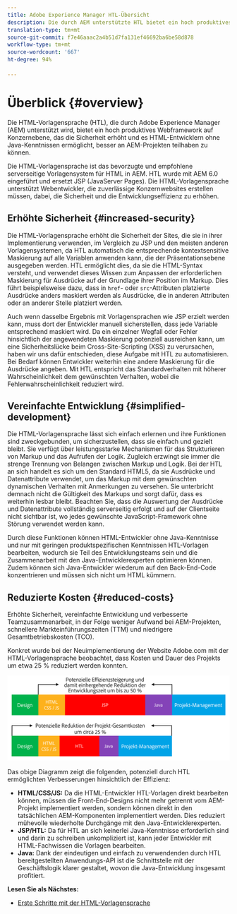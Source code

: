 ```yaml
---
title: Adobe Experience Manager HTL-Übersicht
description: Die durch AEM unterstützte HTL bietet ein hoch produktives Webframework auf Unternehmensebene, das die Sicherheit erhöht und es HTML-Entwicklern ohne Java-Kenntnissen ermöglicht, besser an AEM-Projekten teilhaben zu können.
translation-type: tm+mt
source-git-commit: f7e46aaac2a4b51d7fa131ef46692ba6be58d878
workflow-type: tm+mt
source-wordcount: '667'
ht-degree: 94%

---
```



# Überblick {#overview}

Die HTML-Vorlagensprache (HTL), die durch Adobe Experience Manager (AEM) unterstützt wird, bietet ein hoch produktives Webframework auf Konzernebene, das die Sicherheit erhöht und es HTML-Entwicklern ohne Java-Kenntnissen ermöglicht, besser an AEM-Projekten teilhaben zu können.

Die HTML-Vorlagensprache ist das bevorzugte und empfohlene serverseitige Vorlagensystem für HTML in AEM. HTL wurde mit AEM 6.0 eingeführt und ersetzt JSP (JavaServer Pages). Die HTML-Vorlagensprache unterstützt Webentwickler, die zuverlässige Konzernwebsites erstellen müssen, dabei, die Sicherheit und die Entwicklungseffizienz zu erhöhen.

## Erhöhte Sicherheit {#increased-security}

Die HTML-Vorlagensprache erhöht die Sicherheit der Sites, die sie in ihrer Implementierung verwenden, im Vergleich zu JSP und den meisten anderen Vorlagensystemen, da HTL automatisch die entsprechende kontextsensitive Maskierung auf alle Variablen anwenden kann, die der Präsentationsebene ausgegeben werden. HTL ermöglicht dies, da sie die HTML-Syntax versteht, und verwendet dieses Wissen zum Anpassen der erforderlichen Maskierung für Ausdrücke auf der Grundlage ihrer Position im Markup. Dies führt beispielsweise dazu, dass in `href`- oder `src`-Attributen platzierte Ausdrücke anders maskiert werden als Ausdrücke, die in anderen Attributen oder an anderer Stelle platziert werden.

Auch wenn dasselbe Ergebnis mit Vorlagensprachen wie JSP erzielt werden kann, muss dort der Entwickler manuell sicherstellen, dass jede Variable entsprechend maskiert wird. Da ein einzelner Wegfall oder Fehler hinsichtlich der angewendeten Maskierung potenziell ausreichen kann, um eine Sicherheitslücke beim Cross-Site-Scripting (XSS) zu verursachen, haben wir uns dafür entschieden, diese Aufgabe mit HTL zu automatisieren. Bei Bedarf können Entwickler weiterhin eine andere Maskierung für die Ausdrücke angeben. Mit HTL entspricht das Standardverhalten mit höherer Wahrscheinlichkeit dem gewünschten Verhalten, wobei die Fehlerwahrscheinlichkeit reduziert wird.

## Vereinfachte Entwicklung {#simplified-development}

Die HTML-Vorlagensprache lässt sich einfach erlernen und ihre Funktionen sind zweckgebunden, um sicherzustellen, dass sie einfach und gezielt bleibt. Sie verfügt über leistungsstarke Mechanismen für das Strukturieren von Markup und das Aufrufen der Logik. Zugleich erzwingt sie immer die strenge Trennung von Belangen zwischen Markup und Logik. Bei der HTL an sich handelt es sich um den Standard HTML5, da sie Ausdrücke und Datenattribute verwendet, um das Markup mit dem gewünschten dynamischen Verhalten mit Anmerkungen zu versehen. Sie unterbricht demnach nicht die Gültigkeit des Markups und sorgt dafür, dass es weiterhin lesbar bleibt. Beachten Sie, dass die Auswertung der Ausdrücke und Datenattribute vollständig serverseitig erfolgt und auf der Clientseite nicht sichtbar ist, wo jedes gewünschte JavaScript-Framework ohne Störung verwendet werden kann. 

Durch diese Funktionen können HTML-Entwickler ohne Java-Kenntnisse und nur mit geringen produktspezifischen Kenntnissen HTL-Vorlagen bearbeiten, wodurch sie Teil des Entwicklungsteams sein und die Zusammenarbeit mit den Java-Entwicklerexperten optimieren können. Zudem können sich Java-Entwickler wiederum auf den Back-End-Code konzentrieren und müssen sich nicht um HTML kümmern.

## Reduzierte Kosten  {#reduced-costs}

Erhöhte Sicherheit, vereinfachte Entwicklung und verbesserte Teamzusammenarbeit, in der Folge weniger Aufwand bei AEM-Projekten, schnellere Markteinführungszeiten (TTM) und niedrigere Gesamtbetriebskosten (TCO).

Konkret wurde bei der Neuimplementierung der Website Adobe.com mit der HTML-Vorlagensprache beobachtet, dass Kosten und Dauer des Projekts um etwa 25 % reduziert werden konnten.

![Effizienzsteigerung und Kostensenkung](assets/chlimage_1.png)

Das obige Diagramm zeigt die folgenden, potenziell durch HTL ermöglichten Verbesserungen hinsichtlich der Effizienz:

* **HTML/CSS/JS:** Da die HTML-Entwickler HTL-Vorlagen direkt bearbeiten können, müssen die Front-End-Designs nicht mehr getrennt vom AEM-Projekt implementiert werden, sondern können direkt in den tatsächlichen AEM-Komponenten implementiert werden. Dies reduziert mühevolle wiederholte Durchgänge mit den Java-Entwicklerexperten.
* **JSP/HTL:** Da für HTL an sich keinerlei Java-Kenntnisse erforderlich sind und darin zu schreiben unkompliziert ist, kann jeder Entwickler mit HTML-Fachwissen die Vorlagen bearbeiten.
* **Java:** Dank der eindeutigen und einfach zu verwendenden durch HTL bereitgestellten Anwendungs-API ist die Schnittstelle mit der Geschäftslogik klarer gestaltet, wovon die Java-Entwicklung insgesamt profitiert.

**Lesen Sie als Nächstes:**

* [Erste Schritte mit der HTML-Vorlagensprache](getting-started.md)
